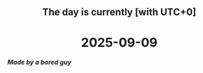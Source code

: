 <h2 align=center>The day is currently [with UTC+0]</h2>
<h1 align=center><!--TIME BEGIN-->2025-09-09<!--TIME END--></h1>
<h5>Made by a bored guy</h5>
